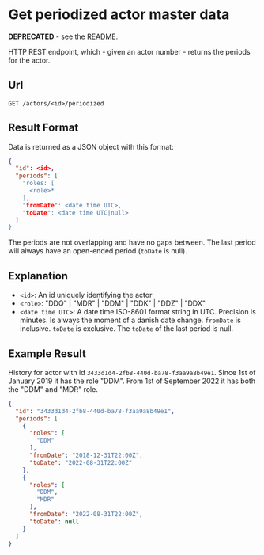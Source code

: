 # Get periodized actor master data

**DEPRECATED** - see the [README](../README.md).

HTTP REST endpoint, which - given an actor number - returns the periods for the actor.

## Url

`GET /actors/<id>/periodized`

## Result Format

Data is returned as a JSON object with this format:

```json
{
  "id": <id>,
  "periods": [
    "roles: [
      <role>*
    ],
	"fromDate": <date time UTC>,
	"toDate": <date time UTC|null>
  ]
}
```

The periods are not overlapping and have no gaps between. The last period will always have an open-ended period (`toDate` is null).

## Explanation

- `<id>`: An id uniquely identifying the actor
- `<role>`: "DDQ" | "MDR" | "DDM" | "DDK" | "DDZ" | "DDX"
- `<date time UTC>`: A date time ISO-8601 format string in UTC. Precision is minutes. Is always the moment of a danish date change.
    `fromDate` is inclusive. `toDate` is exclusive. The `toDate` of the last period is null.

## Example Result

History for actor with id `3433d1d4-2fb8-440d-ba78-f3aa9a8b49e1`. Since 1st of January 2019 it has the role "DDM". From 1st of September 2022 it has both the "DDM" and "MDR" role.

```json
{
  "id": "3433d1d4-2fb8-440d-ba78-f3aa9a8b49e1",
  "periods": [
    {
	  "roles": [
	    "DDM"
	  ],
	  "fromDate": "2018-12-31T22:00Z",
	  "toDate": "2022-08-31T22:00Z"
	},
    {
	  "roles": [
	    "DDM",
		"MDR"
	  ],
	  "fromDate": "2022-08-31T22:00Z",
	  "toDate": null
	}
  ]
}
```
